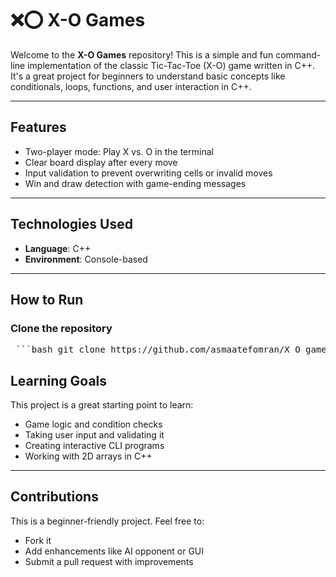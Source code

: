 # ❌⭕ X-O Games

Welcome to the **X-O Games** repository! This is a simple and fun command-line implementation of the classic Tic-Tac-Toe (X-O) game written in C++. It's a great project for beginners to understand basic concepts like conditionals, loops, functions, and user interaction in C++.

---

## Features

- Two-player mode: Play X vs. O in the terminal  
- Clear board display after every move  
- Input validation to prevent overwriting cells or invalid moves  
- Win and draw detection with game-ending messages  

---

##  Technologies Used

- **Language**: C++  
- **Environment**: Console-based  

---

##  How to Run

### Clone the repository

<pre lang="markdown"> ```bash git clone https://github.com/asmaatefomran/X_O_games.git cd X_O_games g++ xo_game.cpp -o xo_game ./xo_game ``` </pre>

## Learning Goals

This project is a great starting point to learn:

- Game logic and condition checks  
- Taking user input and validating it  
- Creating interactive CLI programs  
- Working with 2D arrays in C++  

---

## Contributions

This is a beginner-friendly project. Feel free to:

- Fork it  
- Add enhancements like AI opponent or GUI  
- Submit a pull request with improvements  

